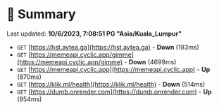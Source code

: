 # 📖 Summary
Last updated: **10/6/2023, 7:08:51 PG "Asia/Kuala_Lumpur"**

- `GET` [https://hst.aytea.ga](https://hst.aytea.ga) - **Down** (193ms)
- `GET` [https://memeapi.cyclic.app/gimme](https://memeapi.cyclic.app/gimme) - **Down** (4699ms)
- `GET` [https://memeapi.cyclic.app](https://memeapi.cyclic.app) - **Up** (870ms)
- `GET` [https://klik.ml/health](https://klik.ml/health) - **Down** (514ms)
- `GET` [https://dumb.onrender.com](https://dumb.onrender.com) - **Up** (854ms)
